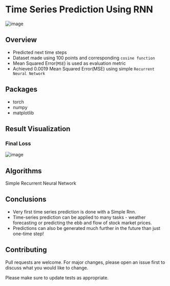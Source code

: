# Time Series Prediction Using RNN
![image](https://user-images.githubusercontent.com/113231185/213910823-e8220501-01ff-4095-b5e3-142fcebe2655.png)

## Overview
- Predicted next time steps
- Dataset made using 100 points and corresponding `cosine function` 
- Mean Squared Error(`MSE`) is used as evaluation metric
- Achieved 0.0019 Mean Squared Error(MSE) using simple `Recurrent Neural Network`

## Packages
- torch
- numpy
- matplotlib

## Result Visualization
### Final Loss
![image](https://user-images.githubusercontent.com/113231185/213911151-5e2aa743-907f-4b35-a1a4-ebded0dd488b.png)


## Algorithms
Simple Recurrent Neural Network

## Conclusions
- Very first time series prediction is done with a Simple Rnn.
- Time-series prediction can be applied to many tasks - weather forecasting or predicting the ebb and flow of stock market prices.
- Predictions can also be generated much further in the future than just one-time step!

## Contributing

Pull requests are welcome. For major changes, please open an issue first
to discuss what you would like to change.

Please make sure to update tests as appropriate.
